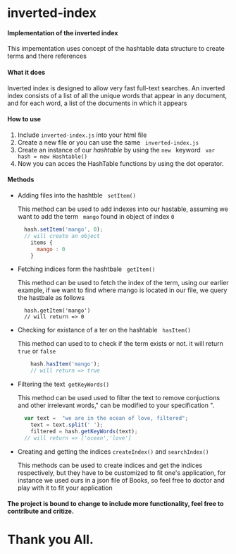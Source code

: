 # inverted-index

#### Implementation of the inverted index
  This impementation uses concept of the hashtable data structure to create terms and there references
#### What it does
  Inverted index  is designed to allow very fast full-text searches. 
  An inverted index consists of a list of all the unique words that appear in any document, and for each word, a list of the documents in which it appears
#### How to use
  1. Include `inverted-index.js` into your html file
  2. Create a new file or you can use the same ` inverted-index.js` 
  3. Create an instance of our *hashtable* by using the `new ` keyword
      ``` var hash = new Hashtable()```
  4. Now you can acces the HashTable functions by using the dot operator.

#### Methods

* Adding files into the hashtble ` setItem()` 

    This method can be used to add indexes into our hastable, assuming we want to add the term ` mango` found in object of index `0`

    ```javascript
      hash.setItem('mango', 0); 
      // will create an object
        items {
          mango : 0 
        } 
    ```

*  Fetching  indices form the hashtbale ` getItem()`

    This method can be used to fetch the index of the term, using our earlier example, if we want to find where mango is located in our file, we query the hastbale as follows
    ``` javasript
      hash.getItem('mango')
      // will return => 0 
    ```
* Checking for existance of a ter on the hashtable  ` hasItem()`

    This method can used to to check if the term exists or not. it will return ` true` or `false`
    ``` javascript
        hash.hasItem('mango');
        // will return => true
     ```   
* Filtering the text` getKeyWords()` 

   This method can be used used to filter the text to remove conjuctions and other irrelevant words," can be modified to your specification ". 
    ``` javascript
      var text =  "we are in the ocean of love, filtered"; 
        text = text.split(' ');
        filtered = hash.getKeyWords(text);
      // will return => ['ocean','love'] 

    ```
* Creating and getting the indices ` createIndex() ` and `searchIndex()`

  This methods can be used to create indices and get the indices respectively, but they have to be customized to fit one's application, for instance we used ours in a json file of Books, so feel free to doctor and play with it to  fit your application

#### The project is bound to change to include more functionality, feel free to contribute and critize.
# Thank you All.




  
